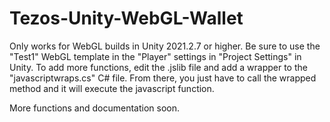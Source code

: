# Tezos-Unity-WebGL-Wallet


Only works for WebGL builds in Unity 2021.2.7 or higher. Be sure to use the "Test1" WebGL template in the "Player" settings in "Project Settings" in Unity.
To add more functions, edit the .jslib file and add a wrapper to the "javascriptwraps.cs" C# file. From there, you just have to call the wrapped method
and it will execute the javascript function.

More functions and documentation soon.
